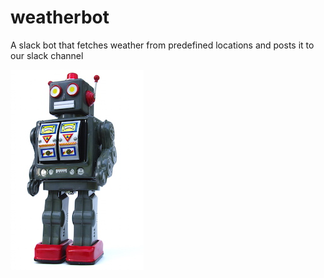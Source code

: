 # weatherbot

A slack bot that fetches weather from predefined locations and posts it to our slack channel

![Weatherbot](/bot.jpg?raw=true "Weatherbot")
